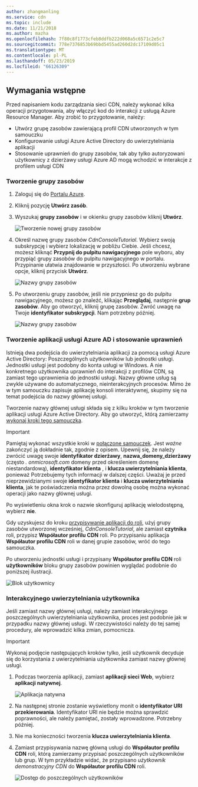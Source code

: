 ```yaml
---
author: zhangmanling
ms.service: cdn
ms.topic: include
ms.date: 11/21/2018
ms.author: mazha
ms.openlocfilehash: 7f80c8f1773cfeb8ddfb222d068a5c6571c2e5c7
ms.sourcegitcommit: 778e7376853b69bbd5455ad260d2dc17109d05c1
ms.translationtype: MT
ms.contentlocale: pl-PL
ms.lasthandoff: 05/23/2019
ms.locfileid: "66126309"
---
```

## <a name="prerequisites"></a>Wymagania wstępne
Przed napisaniem kodu zarządzania sieci CDN, należy wykonać kilka operacji przygotowania, aby włączyć kod do interakcji z usługą Azure Resource Manager. Aby zrobić to przygotowanie, należy:

* Utwórz grupę zasobów zawierającą profil CDN utworzonych w tym samouczku
* Konfigurowanie usługi Azure Active Directory do uwierzytelniania aplikacji
* Stosowanie uprawnień do grupy zasobów, tak aby tylko autoryzowani użytkownicy z dzierżawy usługi Azure AD mogą wchodzić w interakcje z profilem usługi CDN

### <a name="creating-the-resource-group"></a>Tworzenie grupy zasobów
1. Zaloguj się do [Portalu Azure](https://portal.azure.com).
2. Kliknij pozycję **Utwórz zasób**.
3. Wyszukaj **grupy zasobów** i w okienku grupy zasobów kliknij **Utwórz**.

    ![Tworzenie nowej grupy zasobów](./media/cdn-app-dev-prep/cdn-new-rg-1-include.png)
3. Określ nazwę grupy zasobów *CdnConsoleTutorial*.  Wybierz swoją subskrypcję i wybierz lokalizację w pobliżu Ciebie.  Jeśli chcesz, możesz kliknąć **Przypnij do pulpitu nawigacyjnego** pole wyboru, aby przypiąć grupy zasobów do pulpitu nawigacyjnego w portalu.  Przypinanie ułatwia znajdowanie w przyszłości.  Po utworzeniu wybrane opcje, kliknij przycisk **Utwórz**.

    ![Nazwy grupy zasobów](./media/cdn-app-dev-prep/cdn-new-rg-2-include.png)
4. Po utworzeniu grupy zasobów, jeśli nie przypniesz go do pulpitu nawigacyjnego, możesz go znaleźć, klikając **Przeglądaj**, następnie **grup zasobów**.  Aby go otworzyć, kliknij grupę zasobów.  Zwróć uwagę na Twoje **identyfikator subskrypcji**. Nam potrzebny później.

    ![Nazwy grupy zasobów](./media/cdn-app-dev-prep/cdn-subscription-id-include.png)

### <a name="creating-the-azure-ad-application-and-applying-permissions"></a>Tworzenie aplikacji usługi Azure AD i stosowanie uprawnień
Istnieją dwa podejścia do uwierzytelniania aplikacji za pomocą usługi Azure Active Directory: Poszczególnych użytkowników lub jednostki usługi. Jednostki usługi jest podobny do konta usługi w Windows.  A nie konkretnego użytkownika uprawnień do interakcji z profilów CDN, są zamiast tego uprawnienia do jednostki usługi.  Nazwy główne usług są zwykle używane do automatycznego, nieinterakcyjnych procesów.  Mimo że w tym samouczku zapisuje aplikację konsoli interaktywnej, skupimy się na temat podejścia do nazwy głównej usługi.

Tworzenie nazwy głównej usługi składa się z kilku kroków w tym tworzenie aplikacji usługi Azure Active Directory.  Aby go utworzyć, którą zamierzamy [wykonaj kroki tego samouczka](../articles/active-directory/develop/howto-create-service-principal-portal.md).

> [!IMPORTANT]
> Pamiętaj wykonać wszystkie kroki w [połączone samouczek](../articles/active-directory/develop/howto-create-service-principal-portal.md).  Jest *ważne* zakończyć ją dokładnie tak, zgodnie z opisem.  Upewnij się, że należy zwrócić uwagę swoje **identyfikator dzierżawy**, **nazwa_domeny_dzierżawy** (często *. onmicrosoft.com* domeny przed określeniem domenę niestandardową), **identyfikator klienta** , i **klucza uwierzytelniania klienta**, ponieważ Potrzebujemy tych informacji w dalszej części.  Uważaj je przed nieprzewidzianymi swoje **identyfikator klienta** i **klucza uwierzytelniania klienta**, jak te poświadczenia można przez dowolną osobę można wykonać operacji jako nazwy głównej usługi.
>
> Po wyświetleniu okna krok o nazwie skonfiguruj aplikację wielodostępną, wybierz **nie**.
>
> Gdy uzyskujesz do kroku [przypisywanie aplikacji do roli](../articles/active-directory/develop/howto-create-service-principal-portal.md#assign-the-application-to-a-role), użyj grupy zasobów utworzonej wcześniej, *CdnConsoleTutorial*, ale zamiast **czytnika** roli, przypisz **Współautor profilu CDN** roli.  Po przypisaniu aplikacja **Współautor profilu CDN** roli w danej grupie zasobów, wróć do tego samouczka. 
>
>

Po utworzeniu jednostki usługi i przypisany **Współautor profilu CDN** roli **użytkowników** bloku grupy zasobów powinien wyglądać podobnie do poniższej ilustracji.

![Blok użytkownicy](./media/cdn-app-dev-prep/cdn-service-principal-include.png)

### <a name="interactive-user-authentication"></a>Interakcyjnego uwierzytelniania użytkownika
Jeśli zamiast nazwy głównej usługi, należy zamiast interakcyjnego poszczególnych uwierzytelniania użytkownika, proces jest podobnie jak w przypadku nazwy głównej usługi.  W rzeczywistości należy do tej samej procedury, ale wprowadzić kilka zmian, pomocnicza.

> [!IMPORTANT]
> Wykonaj podjęcie następujących kroków tylko, jeśli użytkownik decyduje się do korzystania z uwierzytelniania użytkownika zamiast nazwy głównej usługi.
>
>

1. Podczas tworzenia aplikacji, zamiast **aplikacji sieci Web**, wybierz **aplikacji natywnej**.

    ![Aplikacja natywna](./media/cdn-app-dev-prep/cdn-native-application-include.png)
2. Na następnej stronie zostanie wyświetlony monit o **identyfikator URI przekierowania**.  Identyfikator URI nie będzie można sprawdzić poprawności, ale należy pamiętać, zostały wprowadzone. Potrzebny później.
3. Nie ma konieczności tworzenia **klucza uwierzytelniania klienta**.
4. Zamiast przypisywania nazwę główną usługi do **Współautor profilu CDN** roli, którą zamierzamy przypisać poszczególnych użytkowników lub grup.  W tym przykładzie widać, że przypisano *użytkownik demonstracyjny CDN* do **Współautor profilu CDN** roli.  

    ![Dostęp do poszczególnych użytkowników](./media/cdn-app-dev-prep/cdn-aad-user-include.png)
